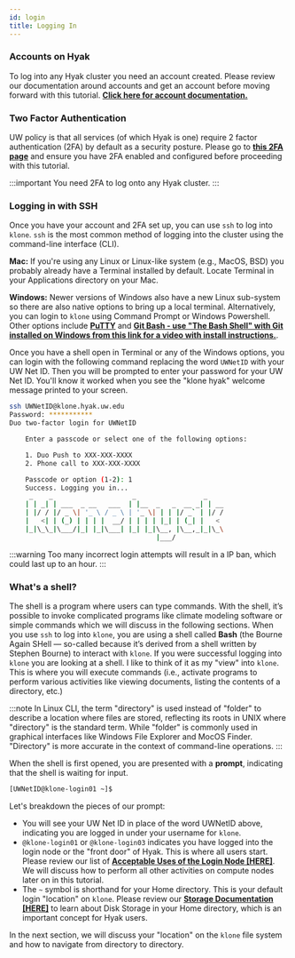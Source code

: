 ```yaml
---
id: login
title: Logging In
---
```


### Accounts on Hyak

To log into any Hyak cluster you need an account created. Please review our documentation around accounts and get an account before moving forward with this tutorial. [**Click here for account documentation.**](https://hyak.uw.edu/docs/account-creation)

### Two Factor Authentication

UW policy is that all services (of which Hyak is one) require 2 factor authentication (2FA) by default as a security posture. Please go to [**this 2FA page**](https://identity.uw.edu/2fa/) and ensure you have 2FA enabled and configured before proceeding with this tutorial.

:::important
You need 2FA to log onto any Hyak cluster.
:::

### Logging in with SSH

Once you have your account and 2FA set up, you can use `ssh` to log into `klone`. `ssh` is the most common method of logging into the cluster using the command-line interface (CLI). 

**Mac:**
If you're using any Linux or Linux-like system (e.g., MacOS, BSD) you probably already have a Terminal installed by default. Locate Terminal in your Applications directory on your Mac. 

**Windows:**
Newer versions of Windows also have a new Linux sub-system so there are also native options to bring up a local terminal. Alternatively, you can login to `klone` using Command Prompt or Windows Powershell. Other options include [**PuTTY**](https://www.putty.org/) and [**Git Bash - use "The Bash Shell" with Git installed on Windows from this link for a video with install instructions.**](https://carpentries.github.io/workshop-template/install_instructions/#shell). 

Once you have a shell open in Terminal or any of the Windows options, you can login with the following command replacing the word `UWNetID` with your UW Net ID. Then you will be prompted to enter your password for your UW Net ID. You'll know it worked when you see the "klone hyak" welcome message printed to your screen. 

```bash
ssh UWNetID@klone.hyak.uw.edu
Password: ***********
Duo two-factor login for UWNetID

    Enter a passcode or select one of the following options:

    1. Duo Push to XXX-XXX-XXXX
    2. Phone call to XXX-XXX-XXXX

    Passcode or option (1-2): 1
    Success. Logging you in...
     _    _                    _                 _
    | | _| | ___  _ __   ___  | |__  _   _  __ _| | __
    | |/ / |/ _ \| '_ \ / _ \ | '_ \| | | |/ _` | |/ /
    |   <| | (_) | | | |  __/ | | | | |_| | (_| |   <
    |_|\_\_|\___/|_| |_|\___| |_| |_|\__, |\__,_|_|\_\
                                     |___/
```

:::warning
Too many incorrect login attempts will result in a IP ban, which could last up to an hour. 
:::

### What's a shell?

The shell is a program where users can type commands. With the shell, it’s possible to invoke complicated programs like climate modeling software or simple commands which we will discuss in the following sections. When you use `ssh` to log into `klone`, you are using a shell called **Bash** (the Bourne Again SHell — so-called because it’s derived from a shell written by Stephen Bourne) to interact with `klone`. If you were successful logging into `klone` you are looking at a shell. I like to think of it as my "view" into `klone`. This is where you will execute commands (i.e., activate programs to perform various activities like viewing documents, listing the contents of a directory, etc.)

:::note
In Linux CLI, the term "directory" is used instead of "folder" to describe a location where files are stored, reflecting its roots in UNIX where "directory" is the standard term. While "folder" is commonly used in graphical interfaces like Windows File Explorer and MocOS Finder. "Directory" is more accurate in the context of command-line operations.
:::

When the shell is first opened, you are presented with a **prompt**, indicating that the shell is waiting for input. 

```bash
[UWNetID@klone-login01 ~]$
```
Let's breakdown the pieces of our prompt: 
* You will see your UW Net ID in place of the word UWNetID above, indicating you are logged in under your username for `klone`. 
* `@klone-login01` or `@klone-login03` indicates you have logged into the login node or the "front door" of Hyak. This is where all users start. Please review our list of [**Acceptable Uses of the Login Node [HERE]**](https://hyak.uw.edu/docs/setup/ssh#acceptable-uses-of-the-login-node). We will discuss how to perform all other activities on compute nodes later on in this tutorial. 
* The `~` symbol is shorthand for your Home directory. This is your default login "location" on `klone`. Please review our 
[**Storage Documentation [HERE]**](https://hyak.uw.edu/docs/storage/gscratch#user-home-directory) to learn about Disk Storage in your Home directory, which is an important concept for Hyak users.

In the next section, we will discuss your "location" on the `klone` file system and how to navigate from directory to directory. 

